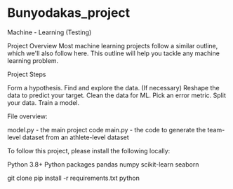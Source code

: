 # Bunyodakas_project
Machine - Learning (Testing)

Project Overview
Most machine learning projects follow a similar outline, which we'll also follow here. This outline will help you tackle any machine learning problem.

Project Steps

Form a hypothesis.
Find and explore the data.
(If necessary) Reshape the data to predict your target.
Clean the data for ML.
Pick an error metric.
Split your data.
Train a model.

File overview:

model.py - the main project code
main.py - the code to generate the team-level dataset from an athlete-level dataset

To follow this project, please install the following locally:

Python 3.8+
Python packages
pandas
numpy
scikit-learn
seaborn


git clone
pip install -r requirements.txt
python <path to script>

